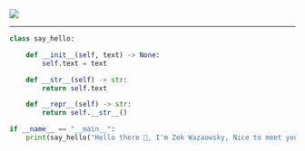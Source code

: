 <img align="center" height="auto" src="https://encrypted-tbn0.gstatic.com/images?q=tbn:ANd9GcR-qHQ3bMXwbbon1lXpVBJqFTc6heKXdVMJ7A&usqp=CAU"/>
<!--
[![ReadMe Card](https://github-readme-stats.vercel.app/api/pin/?username=zek777x&repo=sender&theme=auto)]
-->

---
```python
class say_hello:

    def __init__(self, text) -> None:
        self.text = text

    def __str__(self) -> str:
        return self.text

    def __repr__(self) -> str:
        return self.__str__()

if __name__ == "__main__":
    print(say_hello("Hello there 👋, I'm Zek Wazaowsky, Nice to meet you all!"))
```
